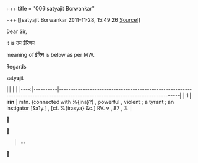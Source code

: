 +++
title = "006 satyajit Borwankar"

+++
[[satyajit Borwankar	2011-11-28, 15:49:26 [Source](https://groups.google.com/g/samskrita/c/qazK_bdymtA)]]



Dear Sir,

it is तम ईरिणम

meaning of ईरिन is below as per MW.

Regards

satyajit





|     |          |                                                                                                                                 | |----:|----------|---------------------------------------------------------------------------------------------------------------------------------| |   1 | **irin** | mfn. (connected with %{ina}?) , powerful , violent ; a tyrant ; an instigator \[Sa1y.\] , \[cf. %{irasya} &c.\] RV. v , 87 , 3. |

  
  





> --  



